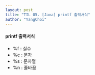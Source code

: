 ```yaml
---
layout: post
title: "TIL 05. [Java] printf 출력서식"
author: "YangChoi"
---
```


#### printf 출력서식
- %f : 실수
- %c : 문자
- %s  : 문자열 
- %n : 줄바꿈
